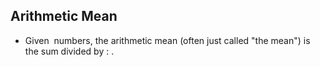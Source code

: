 Arithmetic Mean
---------------

* Given <math>n</math> numbers, the arithmetic mean (often just called "the mean") is the sum divided by <math>n</math>: <math>AM = \frac{a_1 + a_2 + ... + a_3}{n}</math>.
